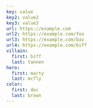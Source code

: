 ```yaml
---
key: value
key2: value2
key3: value3
url: https://example.com
url2: https://example.com/foo
url3: https://example.com/baz
url4: https://example.com/biff
villain:
  first: biff
  last: tannen
hero:
  first: marty
  last: mcfly
color:
  first: doc
  last: brown
---
```

